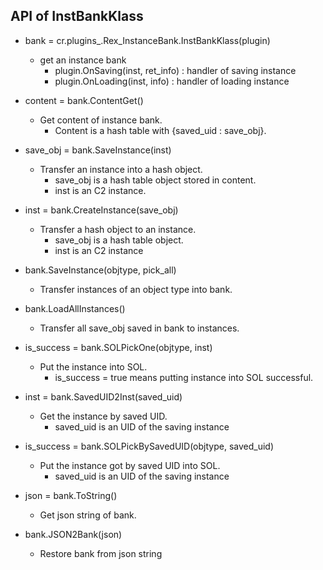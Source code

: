 ## API of InstBankKlass

* bank = cr.plugins_.Rex_InstanceBank.InstBankKlass(plugin)
  * get an instance bank
    * plugin.OnSaving(inst, ret_info) : handler of saving instance
    * plugin.OnLoading(inst, info) : handler of loading instance
	
* content = bank.ContentGet()
  * Get content of instance bank.
    * Content is a hash table with {saved_uid : save_obj}. 
	
* save_obj = bank.SaveInstance(inst)
  * Transfer an instance into a hash object.
    * save_obj is a hash table object stored in content.
    * inst is an C2 instance.   

* inst = bank.CreateInstance(save_obj)
  * Transfer a hash object to an instance.  
    * save_obj is a hash table object. 
    * inst is an C2 instance 
    
* bank.SaveInstance(objtype, pick_all)
  * Transfer instances of an object type into bank.      
     
* bank.LoadAllInstances()
  * Transfer all save_obj saved in bank to instances. 
     
* is_success = bank.SOLPickOne(objtype, inst)
  * Put the instance into SOL. 
    * is_success = true means putting instance into SOL successful.

* inst = bank.SavedUID2Inst(saved_uid)
  * Get the instance by saved UID.  
    * saved_uid is an UID of the saving instance

* is_success = bank.SOLPickBySavedUID(objtype, saved_uid)
  * Put the instance got by saved UID into SOL. 
    * saved_uid is an UID of the saving instance
   
* json = bank.ToString()
  * Get json string of bank.
  
* bank.JSON2Bank(json)
  * Restore bank from json string  